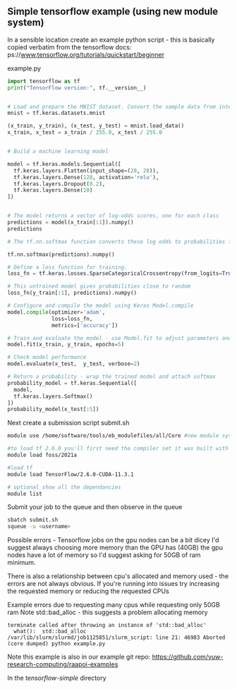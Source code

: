 ## Simple tensorflow example (using new module system)


In a sensible location create an example python script - this is basically copied verbatim from the tensorflow docs: ps://www.tensorflow.org/tutorials/quickstart/beginner

example.py
```python
import tensorflow as tf
print("TensorFlow version:", tf.__version__)


# Load and prepare the MNIST dataset. Convert the sample data from integers to floating-point numbers
mnist = tf.keras.datasets.mnist

(x_train, y_train), (x_test, y_test) = mnist.load_data()
x_train, x_test = x_train / 255.0, x_test / 255.0


# Build a machine learning model

model = tf.keras.models.Sequential([
  tf.keras.layers.Flatten(input_shape=(28, 28)),
  tf.keras.layers.Dense(128, activation='relu'),
  tf.keras.layers.Dropout(0.2),
  tf.keras.layers.Dense(10)
])


# The model returns a vector of log-odds scores, one for each class
predictions = model(x_train[:1]).numpy()
predictions

# The tf.nn.softmax function converts these log odds to probabilities for each class

tf.nn.softmax(predictions).numpy()

# Define a loss function for training.
loss_fn = tf.keras.losses.SparseCategoricalCrossentropy(from_logits=True)

# This untrained model gives probabilities close to random 
loss_fn(y_train[:1], predictions).numpy()

# Configure and compile the model using Keras Model.compile
model.compile(optimizer='adam',
              loss=loss_fn,
              metrics=['accuracy'])

# Train and evaluate the model - use Model.fit to adjust parameters and minimize loss
model.fit(x_train, y_train, epochs=5)

# Check model performance
model.evaluate(x_test,  y_test, verbose=2)

# Return a probability - wrap the trained model and attach softmax
probability_model = tf.keras.Sequential([
  model,
  tf.keras.layers.Softmax()
])
probability_model(x_test[:5])
```

Next create a submission script
submit.sh
```bash
module use /home/software/tools/eb_modulefiles/all/Core #new module system

#to load tf 2.6.0 you'll first need the compiler set it was built with
module load foss/2021a

#load tf
module load TensorFlow/2.6.0-CUDA-11.3.1

# optional show all the dependancies
module list
```

Submit your job to the queue and then observe in the queue
```bash
sbatch submit.sh
squeue -u <username>
```

Possible errors - Tensorflow jobs on the gpu nodes can be a bit dicey
I'd suggest always choosing more memory than the GPU has (40GB) the gpu nodes have a lot of memory so I'd suggest asking for 50GB of ram minimum.

There is also a relationship between cpu's allocated and memory used - the errors are not always obvious.  If you're running into issues try increasing the requested memory or reducing the requested CPUs

Example errors due to requesting many cpus while requesting only 50GB ram
Note std::bad_alloc - this suggests a problem allocating memory
```
terminate called after throwing an instance of 'std::bad_alloc'
  what():  std::bad_alloc
/var/lib/slurm/slurmd/job1125851/slurm_script: line 21: 46983 Aborted                 (core dumped) python example.py
```

Note this example is also in our example git repo: https://github.com/vuw-research-computing/raapoi-examples

In the *tensorflow-simple* directory